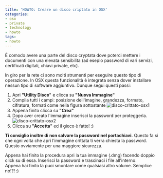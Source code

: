 ```yaml
---
title: 'HOWTO: Creare un disco criptato in OSX'
categories:
- osx
- private
- technology
- howto
tags:
- howto
---
```

É comodo avere una parte del disco cryptata dove poterci mettere i documenti
con una elevata sensibilita (ad esepio password di vari servizi, certificati
digitali, chiavi private, etc).

In giro per la rete ci sono molti strumenti per eseguire questo tipo di
operazione. In OSX questa funzionalità è integrata senza dover installare
nessun tipo di software aggiuntivo. Dunque segui questi passi:

  1. Apri **"Utility Disco"** e clicca su **"Nuova Immagine"**
  2. Compila tutti i campi: posizione dell'imagine, grandezza, formato, cifratura, formati come nella figura sottostante
     ![disco-crittato-osx1]({{site.url}}/images/disco-crittato-osx1.png)
  3. Appena finito clicca su **"Crea"**
  4. Dopo aver creato l'immagine inserisci la password per proteggerla.
     ![disco-crittato-osx2]({{site.url}}/images/disco-crittato-osx2.png)
  5. Clicca su **"Accetta"** ed il gioco è fatto! :)
  
**Ti consiglio inoltre di non salvare la password nel portachiavi.** Questo fa si che ogni volta che apri l'immagine crittata ti verra chiesta la password. Questo ovviamente per una maggiore sicurezza.

Appena hai finito la procedura apri la tua immagine (.dmg) facendo doppio
click su di essa. Inserisci la password e trascinaci i file all'interno.  
Appena hai finito la puoi smontare come qualsiasi altro volume. Semplice no!?!
:)

